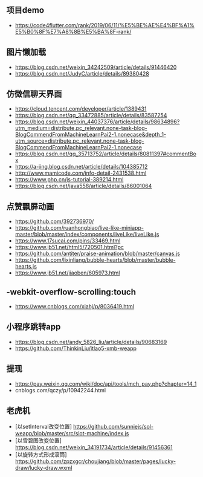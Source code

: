 ## 项目demo
- https://code4flutter.com/rank/2019/06/11/%E5%BE%AE%E4%BF%A1%E5%B0%8F%E7%A8%8B%E5%BA%8F-rank/
## 图片懒加载
- https://blog.csdn.net/weixin_34242509/article/details/91446420
- https://blog.csdn.net/JudyC/article/details/89380428

## 仿微信聊天界面
- https://cloud.tencent.com/developer/article/1389431
- https://blog.csdn.net/qq_33472885/article/details/83587254
- https://blog.csdn.net/weixin_44037376/article/details/98634896?utm_medium=distribute.pc_relevant.none-task-blog-BlogCommendFromMachineLearnPai2-1.nonecase&depth_1-utm_source=distribute.pc_relevant.none-task-blog-BlogCommendFromMachineLearnPai2-1.nonecase
- https://blog.csdn.net/qq_35713752/article/details/80811397#commentBox
- https://a-jing.blog.csdn.net/article/details/104385712
- http://www.mamicode.com/info-detail-2431538.html
- https://www.php.cn/js-tutorial-389214.html
- https://blog.csdn.net/java558/article/details/86001064

## 点赞飘屏动画
- https://github.com/392736970/
- https://github.com/ruanhongbiao/live-like-miniapp-master/blob/master/index/components/liveLike/liveLike.js
- https://www.17sucai.com/pins/33469.html
- https://www.jb51.net/html5/720501.html?pc
- https://github.com/antiter/praise-animation/blob/master/canvas.js
- https://github.com/lixinliang/bubble-hearts/blob/master/bubble-hearts.js
- https://www.jb51.net/jiaoben/605973.html

## -webkit-overflow-scrolling:touch
- https://www.cnblogs.com/xiahj/p/8036419.html

## 小程序跳转app
- https://blog.csdn.net/andy_5826_liu/article/details/90683169
- https://github.com/ThinkinLiu/itlao5-xmb-weapp

## 提现
- https://pay.weixin.qq.com/wiki/doc/api/tools/mch_pay.php?chapter=14_1
- cnblogs.com/qczy/p/10942244.html

## 老虎机
- [以setInterval改变位置] https://github.com/sunniejs/sol-weapp/blob/master/src/slot-machine/index.js
- [以雪碧图改变位置] https://blog.csdn.net/weixin_34191734/article/details/91456361
- [以旋转方式形成滚筒] https://github.com/zpzxgcr/choujiang/blob/master/pages/lucky-draw/lucky-draw.wxml
